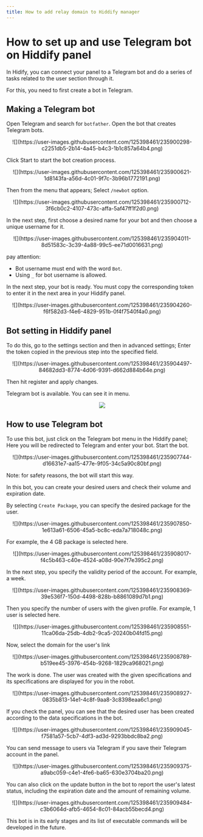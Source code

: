 ```yaml
---
title: How to add relay domain to Hiddify manager
---
```


<div dir="ltr" markdown="1">

# How to set up and use Telegram bot on Hiddify panel
In Hidify, you can connect your panel to a Telegram bot and do a series of tasks related to the user section through it.

For this, you need to first create a bot in Telegram.

## Making a Telegram bot
Open Telegram and search for `botfather`. Open the bot that creates Telegram bots.

<div align=center markdown=1>
![](https://user-images.githubusercontent.com/125398461/235900298-c2251db5-2b14-4a45-b4c3-1b1c857a64b4.png)
</div>

Click Start to start the bot creation process.

<div align=center markdown=1>
![](https://user-images.githubusercontent.com/125398461/235900621-1d8143fa-a56d-4c01-9f7c-3b96b1772191.png)
</div>


Then from the menu that appears; Select `/newbot` option.

<div align=center markdown=1>
![](https://user-images.githubusercontent.com/125398461/235900712-3f6cb0c2-4107-473c-affa-5af47ff1f2d0.png)
</div>

In the next step, first choose a desired name for your bot and then choose a unique username for it.

<div align=center markdown=1>
![](https://user-images.githubusercontent.com/125398461/235904011-8d51583c-3c39-4a88-99c5-ee71d0016631.png)
</div>

pay attention:
* Bot username must end with the word `Bot`.
* Using `_` for bot username is allowed.

In the next step, your bot is ready. You must copy the corresponding token to enter it in the next area in your Hiddify panel.

<div align=center markdown=1>
![](https://user-images.githubusercontent.com/125398461/235904260-f6f582d3-f4e6-4829-951b-0f4f7540f4a0.png)
</div>

## Bot setting in Hiddify panel
To do this, go to the settings section and then in advanced settings; Enter the token copied in the previous step into the specified field.

<div align=center markdown=1>
![](https://user-images.githubusercontent.com/125398461/235904497-84682dd3-8774-4d06-9391-d662d884b64e.png)

</div>

Then hit register and apply changes.

Telegram bot is available. You can see it in menu.

<div align=center markdown=1>

![](https://user-images.githubusercontent.com/125398461/235912447-776ce7fd-65ed-4c4a-b6c8-b7b828ab8aea.png)


</div>


## How to use Telegram bot
To use this bot, just click on the Telegram bot menu in the Hiddify panel; Here you will be redirected to Telegram and enter your bot. Start the bot.

<div align=center markdown=1>
![](https://user-images.githubusercontent.com/125398461/235907744-d16631e7-aa15-477e-9f05-34c5a90c80bf.png)
</div>


Note: for safety reasons, the bot will start this way.

In this bot, you can create your desired users and check their volume and expiration date.

By selecting `Create Package`, you can specify the desired package for the user.

<div align=center markdown=1>
![](https://user-images.githubusercontent.com/125398461/235907850-1e613a61-6506-45a5-bc8c-eda7a718048c.png)
</div>

For example, the 4 GB package is selected here.

<div align=center markdown=1>
![](https://user-images.githubusercontent.com/125398461/235908017-f4c5b463-c40e-4524-a08d-90e7f7e395c2.png)
</div>

In the next step, you specify the validity period of the account. For example, a week.

<div align=center markdown=1>
![](https://user-images.githubusercontent.com/125398461/235908369-39e536f7-150d-4498-828b-b8861089d7b1.png)
</div>

Then you specify the number of users with the given profile. For example, 1 user is selected here.

<div align=center markdown=1>
![](https://user-images.githubusercontent.com/125398461/235908551-11ca06da-25db-4db2-9ca5-20240b04fd15.png)
</div>

Now, select the domain for the user's link

<div align=center markdown=1>
![](https://user-images.githubusercontent.com/125398461/235908789-b519ee45-3976-454b-9268-1829ca968021.png)
</div>

The work is done. The user was created with the given specifications and its specifications are displayed for you in the robot.

<div align=center markdown=1>
![](https://user-images.githubusercontent.com/125398461/235908927-0835b813-14e1-4c8f-9aa8-3c8398eaa6c1.png)
</div>

If you check the panel, you can see that the desired user has been created according to the data specifications in the bot.

<div align=center markdown=1>
![](https://user-images.githubusercontent.com/125398461/235909045-f7581a57-5cb7-4df3-ad3d-9293bbdc8ba2.png)
</div>

You can send message to users via Telegram if you save their Telegram account in the panel.

<div align=center markdown=1>
![](https://user-images.githubusercontent.com/125398461/235909375-a9abc059-c4e1-4fe6-ba65-630e3704ba20.png)
</div>

You can also click on the update button in the bot to report the user's latest status, including the expiration date and the amount of remaining volume.

<div align=center markdown=1>
![](https://user-images.githubusercontent.com/125398461/235909484-c3b6064d-afb5-4654-8c01-84acb55becd4.png)
</div>


This bot is in its early stages and its list of executable commands will be developed in the future.

